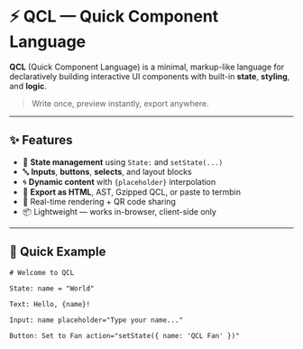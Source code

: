 # ⚡ QCL — Quick Component Language

**QCL** (Quick Component Language) is a minimal, markup-like language for declaratively building interactive UI components with built-in **state**, **styling**, and **logic**.

> Write once, preview instantly, export anywhere.

---

## ✨ Features

- 🧠 **State management** using `State:` and `setState(...)`
- 🔤 **Inputs**, **buttons**, **selects**, and layout blocks
- 🌀 **Dynamic content** with `{placeholder}` interpolation
- 💾 **Export as HTML**, AST, Gzipped QCL, or paste to termbin
- 🧩 Real-time rendering + QR code sharing
- 📦 Lightweight — works in-browser, client-side only

---

## 🚀 Quick Example

```qcl
# Welcome to QCL

State: name = "World"

Text: Hello, {name}!

Input: name placeholder="Type your name..."

Button: Set to Fan action="setState({ name: 'QCL Fan' })"
